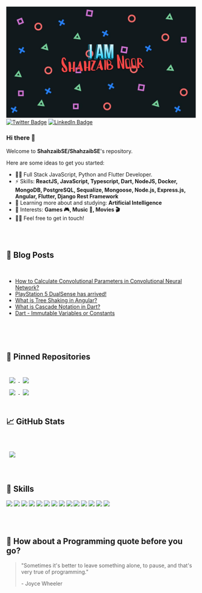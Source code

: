 
![Shahzaib Noor Banner](./playstation-buttons-background.jpg)
[![Twitter Badge](https://img.shields.io/badge/Twitter-Profile-informational?style=flat&logo=twitter&logoColor=white&color=1CA2F1)](https://twitter.com/ShahzaibNoor1)
[![LinkedIn Badge](https://img.shields.io/badge/LinkedIn-Profile-informational?style=flat&logo=linkedin&logoColor=white&color=0D76A8)](https://www.linkedin.com/in/shahzaib-noor-0a1b71b4/)

### Hi there 👋

Welcome to **ShahzaibSE/ShahzaibSE**'s repository.

Here are some ideas to get you started:

- 👨‍💻 Full Stack JavaScript, Python and Flutter Developer.
- ⚡ Skills: **ReactJS, JavaScript, Typescript, Dart, NodeJS, Docker, MongoDB, PostgreSQL, Sequalize, Mongoose, Node.js, Express.js, Angular, Flutter, Django Rest Framework**
- 🌱 Learning more about and studying: **Artificial Intelligence**
- 💜 Interests: **Games 🎮, Music 🎵, Movies 🎬**
- 👋🏻 Feel free to get in touch!

<br/>
<br/>

## 📝 Blog Posts

<br>

<!-- BLOG-POST-LIST:START -->
- [How to Calculate Convolutional Parameters in Convolutional Neural Network?](https://medium.com/@shahzaibnoor40/the-convolution-parameters-calculation-b2394da8dd59)
- [PlayStation 5 DualSense has arrived!](https://medium.com/@shahzaibnoor40/playstation-5-controller-has-arrived-771ca25640f1)
- [What is Tree Shaking in Angular?](https://medium.com/@shahzaibnoor40/this-is-a-new-and-exciting-day-as-angular-enthusiast-because-angular-9-has-been-released-with-ivy-6abb1e3cbfa0)
- [What is Cascade Notation in Dart?](https://dev.to/shahzaibnoordev/dart-cascade-notation-3hhg)
- [Dart - Immutable Variables or Constants](https://dev.to/shahzaibnoordev/dart-immutable-variables-or-constants-312d)
<!-- BLOG-POST-LIST:END -->

<br/>
<br/>

<br>

## 📌 Pinned Repositories

<br>

<a href="https://github.com/ShahzaibSE/flutter-todo-app-shahzaib-noor.git">
  <img align="center" style="margin:0.5rem" src="https://github-readme-stats.vercel.app/api/pin/?username=ShahzaibSE&repo=flutter-todo-app-shahzaib-noor&title_color=ffffff&text_color=c9cacc&icon_color=4AB197&bg_color=1A2B34" />
</a>

<a href="https://github.com/braydoncoyer/ng-limeade">
  <img align="center" style="margin:0.5rem" src="https://github-readme-stats.vercel.app/api/pin/?username=ShahzaibSE&repo=shahzaib-noor-ecommerce-flutter-app&title_color=ffffff&text_color=c9cacc&icon_color=4AB197&bg_color=1A2B34" />
</a>

<br>

<a href="https://github.com/ShahzaibSE/flutter-calculator-shahzaib-noor.git">
  <img align="center" style="margin:0.5rem" src="https://github-readme-stats.vercel.app/api/pin/?username=ShahzaibSE&repo=flutter-calculator-shahzaib-noor&title_color=ffffff&text_color=c9cacc&icon_color=4AB197&bg_color=1A2B34" />
</a>

<a href="https://github.com/ShahzaibSE/COVID-19-Tracker-App.git">
  <img align="center" style="margin:0.5rem" src="https://github-readme-stats.vercel.app/api/pin/?username=ShahzaibSE&repo=COVID-19-Tracker-App&title_color=ffffff&text_color=c9cacc&icon_color=4AB197&bg_color=1A2B34" />
</a>


<br/>
<br/>

## &#x1f4c8; GitHub Stats

<br/>
<br/>

<a href="https://github.com/braydoncoyer">
  <img align="center" style="margin:0.5rem" src="https://github-readme-stats.vercel.app/api/top-langs/?username=ShahzaibSE&hide=html,css&title_color=ffffff&text_color=c9cacc&icon_color=4AB197&bg_color=1A2B34" />
</a>

<br/>
<br/>
<br/>

## 💼 Skills
![](https://img.shields.io/badge/Code-Angular-informational?style=flat&logo=angular&logoColor=white&color=4AB197)
![](https://img.shields.io/badge/Code-Flutter-informational?style=flat&logo=flutter&logoColor=white&color=4AB197)
![](https://img.shields.io/badge/Code-React-informational?style=flat&logo=react&logoColor=white&color=4AB197)
![](https://img.shields.io/badge/Code-Redux-informational?style=flat&logo=Redux&logoColor=white&color=4AB197)
![](https://img.shields.io/badge/Code-JavaScript-informational?style=flat&logo=JavaScript&logoColor=white&color=4AB197)
![](https://img.shields.io/badge/Code-TypeScript-informational?style=flat&logo=TypeScript&logoColor=white&color=4AB197)
![](https://img.shields.io/badge/Code-Python-informational?style=flat&logo=c-sharp&logoColor=white&color=4AB197)
![](https://img.shields.io/badge/Code-TypeScript-informational?style=flat&logo=TypeScript&logoColor=white&color=4AB197)
![](https://img.shields.io/badge/Code-Dart-informational?style=flat&logo=Dart&logoColor=white&color=4AB197)
![](https://img.shields.io/badge/Code-NodeJS-informational?style=flat&logo=NodeJS&logoColor=white&color=4AB197)
![](https://img.shields.io/badge/Code-ExpressJS-informational?style=flat&logo=ExpressJS&logoColor=white&color=4AB197)
![](https://img.shields.io/badge/Code-MongoDB-informational?style=flat&logo=MongoDB&logoColor=white&color=4AB197)
![](https://img.shields.io/badge/Code-PostgreSQL-informational?style=flat&logo=PostgreSQL&logoColor=white&color=4AB197)
![](https://img.shields.io/badge/Code-Docker-informational?style=flat&logo=Docker&logoColor=white&color=4AB197)

<br/>
<br/>

## 📣 How about a Programming quote before you go?

> "Sometimes it's better to leave something alone, to pause, and that's very true of programming."
>
> <p>- Joyce Wheeler</p>


